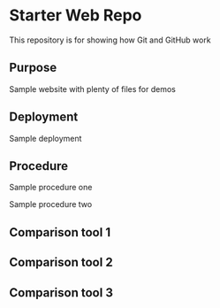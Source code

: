 # Starter Web Repo

This repository is for showing how Git and GitHub work

## Purpose

Sample website with plenty of files for demos

## Deployment

Sample deployment

## Procedure

Sample procedure one

Sample procedure two


## Comparison tool 1

## Comparison tool 2

## Comparison tool 3